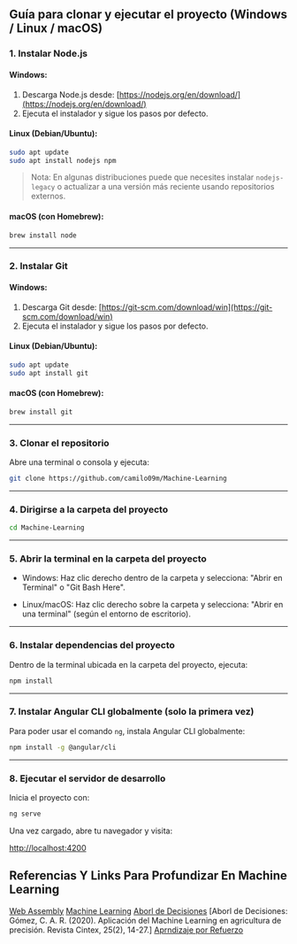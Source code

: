 ##  Guía para clonar y ejecutar el proyecto (Windows / Linux / macOS)


###  1. Instalar Node.js

#### Windows:

1. Descarga Node.js desde: [https://nodejs.org/en/download/](https://nodejs.org/en/download/)
2. Ejecuta el instalador y sigue los pasos por defecto.

#### Linux (Debian/Ubuntu):

```bash
sudo apt update
sudo apt install nodejs npm
```

> Nota: En algunas distribuciones puede que necesites instalar `nodejs-legacy` o actualizar a una versión más reciente usando repositorios externos.

#### macOS (con Homebrew):

```bash
brew install node
```

---

###  2. Instalar Git

#### Windows:

1. Descarga Git desde: [https://git-scm.com/download/win](https://git-scm.com/download/win)
2. Ejecuta el instalador y sigue los pasos por defecto.

#### Linux (Debian/Ubuntu):

```bash
sudo apt update
sudo apt install git
```

#### macOS (con Homebrew):

```bash
brew install git
```

---

###  3. Clonar el repositorio

Abre una terminal o consola y ejecuta:

```bash
git clone https://github.com/camilo09m/Machine-Learning
```

---

###  4. Dirigirse a la carpeta del proyecto

```bash
cd Machine-Learning
```


---

###  5. Abrir la terminal en la carpeta del proyecto

* Windows:
  Haz clic derecho dentro de la carpeta y selecciona:
  "Abrir en Terminal" o "Git Bash Here".

* Linux/macOS:
  Haz clic derecho sobre la carpeta y selecciona:
  "Abrir en una terminal" (según el entorno de escritorio).

---

###  6. Instalar dependencias del proyecto

Dentro de la terminal ubicada en la carpeta del proyecto, ejecuta:

```bash
npm install
```

---

###  7. Instalar Angular CLI globalmente (solo la primera vez)

Para poder usar el comando `ng`, instala Angular CLI globalmente:

```bash
npm install -g @angular/cli
```

---

###  8. Ejecutar el servidor de desarrollo

Inicia el proyecto con:

```bash
ng serve
```

Una vez cargado, abre tu navegador y visita:

 [http://localhost:4200](http://localhost:4200)


## Referencias Y Links Para Profundizar En Machine Learning
[Web Assembly](https://dev.to/railsstudent/angular-on-steroids-elevating-performance-with-webassembly-43gb)
[Machine Learning](https://www.sap.com/latinamerica/products/artificial-intelligence/what-is-machine-learning.html)
[Aborl de Decisiones](https://scielo.pt/scielo.php?pid=S1646-98952023000300084&script=sci_arttext&tlng=es)
[Aborl de Decisiones: Gómez, C. A. R. (2020). Aplicación del Machine Learning en agricultura de precisión. Revista Cintex, 25(2), 14-27.]
[Aprndizaje por Refuerzo](https://www.ibm.com/es-es/think/topics/reinforcement-learning)
